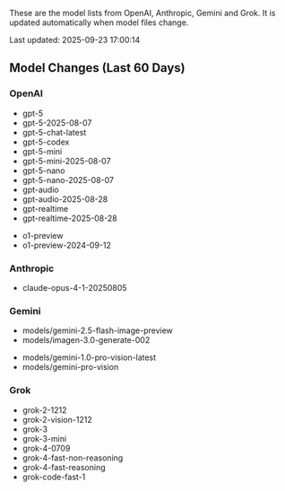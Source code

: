 These are the model lists from OpenAI, Anthropic, Gemini and Grok.
It is updated automatically when model files change.

Last updated: 2025-09-23 17:00:14

## Model Changes (Last 60 Days)

### OpenAI

+ gpt-5
+ gpt-5-2025-08-07
+ gpt-5-chat-latest
+ gpt-5-codex
+ gpt-5-mini
+ gpt-5-mini-2025-08-07
+ gpt-5-nano
+ gpt-5-nano-2025-08-07
+ gpt-audio
+ gpt-audio-2025-08-28
+ gpt-realtime
+ gpt-realtime-2025-08-28
- o1-preview
- o1-preview-2024-09-12

### Anthropic

+ claude-opus-4-1-20250805

### Gemini

+ models/gemini-2.5-flash-image-preview
+ models/imagen-3.0-generate-002
- models/gemini-1.0-pro-vision-latest
- models/gemini-pro-vision

### Grok

+ grok-2-1212
+ grok-2-vision-1212
+ grok-3
+ grok-3-mini
+ grok-4-0709
+ grok-4-fast-non-reasoning
+ grok-4-fast-reasoning
+ grok-code-fast-1

